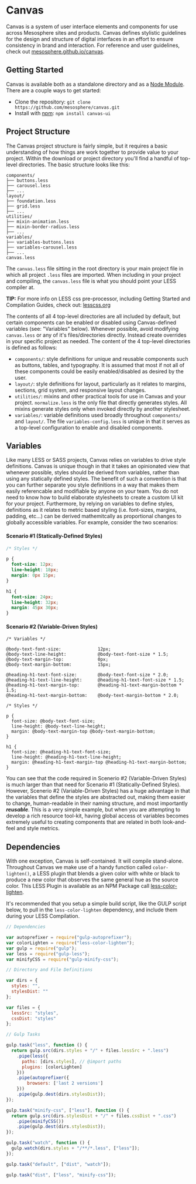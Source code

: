 # Canvas

Canvas is a system of user interface elements and components for use across Mesosphere sites and products. Canvas defines stylistic guidelines for the design and structure of digital interfaces in an effort to ensure consistency in brand and interaction. For reference and user guidelines, check out [mesosphere.github.io/canvas](http://mesosphere.github.io/canvas/).

## Getting Started

Canvas is available both as a standalone directory and as a [Node Module](https://www.npmjs.com/package/canvas-ui).  There are a couple ways to get started:

* Clone the repository: `git clone https://github.com/mesosphere/canvas.git`
* Install with [npm](https://www.npmjs.com/): `npm install canvas-ui`

## Project Structure

The Canvas project structure is fairly simple, but it requires a basic understanding of how things are work together to provide value to your project.  Within the download or project directory you'll find a handful of top-level directories.  The basic structure looks like this:
```
components/
├── buttons.less
├── carousel.less
├── ...
layout/
├── foundation.less
├── grid.less
├── ...
utilities/
├── mixin-animation.less
├── mixin-border-radius.less
├── ...
variables/
├── variables-buttons.less
├── variables-carousel.less
├── ...
canvas.less
```

The `canvas.less` file sitting in the root directory is your main project file in which all project `.less` files are imported.  When including in your project and compiling, the `canvas.less` file is what you should point your LESS compiler at.

**TIP:** For more info on LESS css pre-processor, including Getting Started and Compilation Guides, check out: [lesscss.org](http://lesscss.org/)

The contents of all 4 top-level directories are all included by default, but certain components can be enabled or disabled using Canvas-defined variables (see: "Variables"  below).  Whenever possible, avoid modifying `canvas.less` or any of it's files/directories directly.  Instead create overrides in your specific project as needed.  The content of the 4 top-level directories is defined as follows:

* `components/`: style definitions for unique and reusable components such as buttons, tables, and typography.  It is assumed that most if not all of these components could be easily enabled/disabled as desired by the user.
* `layout/`: style definitions for layout, particularly as it relates to margins, sections, grid system, and responsive layout changes.
* `utilities/`: mixins and other practical tools for use in Canvas and your project. `normalize.less` is the only file that directly generates styles.  All mixins generate styles only when invoked directly by another stylesheet.
* `variables/`: variable definitions used broadly throughout `components/` and `layout/`.  The file `variables-config.less` is unique in that it serves as a top-level configuration to enable and disabled components.

## Variables

Like many LESS or SASS projects, Canvas relies on variables to drive style definitions.  Canvas is unique though in that it takes an opinionated view that whenever possible, styles should be derived from variables, rather than using any statically defined styles.  The benefit of such a convention is that you can further separate you style definitions in a way that makes them easily referencable and modifiable by anyone on your team.  You do not need to know how to build elaborate stylesheets to create a custom UI kit for your project.  Furthermore, by relying on variables to define styles, definitions as it relates to metric based styling (i.e. font-sizes, margins, padding, etc...) can be derived mathemitcally as proportional changes to globally accessible variables.  For example, consider the two scenarios:

#### Scenario #1 (Statically-Defined Styles)

```css
/* Styles */

p {
  font-size: 12px;
  line-height: 18px;
  margin: 0px 15px;
}

h1 {
  font-size: 24px;
  line-height: 32px;
  margin: 45px 30px;
}
```

#### Scenario #2 (Variable-Driven Styles)

```less
/* Variables */

@body-text-font-size:              12px;
@body-text-line-height:            @body-text-font-size * 1.5;
@body-text-margin-top:             0px;
@body-text-margin-bottom:          15px;

@heading-h1-text-font-size:        @body-text-font-size * 2.0;
@heading-h1-text-line-height:      @heading-h1-text-font-size * 1.5;
@heading-h1-text-margin-top:       @heading-h1-text-margin-bottom * 1.5;
@heading-h1-text-margin-bottom:    @body-text-margin-bottom * 2.0;

/* Styles */

p {
  font-size: @body-text-font-size;
  line-height: @body-text-line-height;
  margin: @body-text-margin-top @body-text-margin-bottom;
}

h1 {
  font-size: @heading-h1-text-font-size;
  line-height: @heading-h1-text-line-height;
  margin: @heading-h1-text-margin-top @heading-h1-text-margin-bottom;
}
```

You can see that the code required in Scenerio #2 (Variable-Driven Styles) is much larger than that need for Scenario #1 (Statically-Defined Styles).  However, Scenerio #2 (Variable-Driven Styles) has a huge advantage in that the variables that define the styles are abstracted out, making them easier to change, human-readable in their naming structure, and most importantly ***reusable***.  This is a very simple example, but when you are attempting to develop a rich resource tool-kit, having global access ot variables becomes extremely useful to creating components that are related in both look-and-feel and style metrics.

## Dependencies

With one exception, Canvas is self-contained.  It will compile stand-alone.  Throughout Canvas we make use of a handy function called `color-lighten()`, a LESS plugin that blends a given color with white or black to produce a new color that observes the same general hue as the source color.  This LESS Plugin is available as an NPM Package call [less-color-lighten](https://www.npmjs.com/package/less-color-lighten).

It's recommended that you setup a simple build script, like the GULP script below, to pull in the `less-color-lighten` dependency, and include them during your LESS Compilation.

```js
// Dependencies

var autoprefixer = require("gulp-autoprefixer");
var colorLighten = require("less-color-lighten");
var gulp = require("gulp");
var less = require("gulp-less");
var minifyCSS = require("gulp-minify-css");

// Directory and File Definitions

var dirs = {
  styles: "",
  stylesDist: ""
};

var files = {
  lessSrc: "styles",
  cssDist: "styles"
};

// Gulp Tasks

gulp.task("less", function () {
  return gulp.src(dirs.styles + "/" + files.lessSrc + ".less")
    .pipe(less({
      paths: [dirs.styles], // @import paths
      plugins: [colorLighten]
    }))
    .pipe(autoprefixer({
        browsers: ['last 2 versions']
    }))
    .pipe(gulp.dest(dirs.stylesDist));
});

gulp.task("minify-css", ["less"], function () {
  return gulp.src(dirs.stylesDist + "/" + files.cssDist + ".css")
    .pipe(minifyCSS())
    .pipe(gulp.dest(dirs.stylesDist));
});

gulp.task("watch", function () {
  gulp.watch(dirs.styles + "/**/*.less", ["less"]);
});

gulp.task("default", ["dist", "watch"]);

gulp.task("dist", ["less", "minify-css"]);
```
